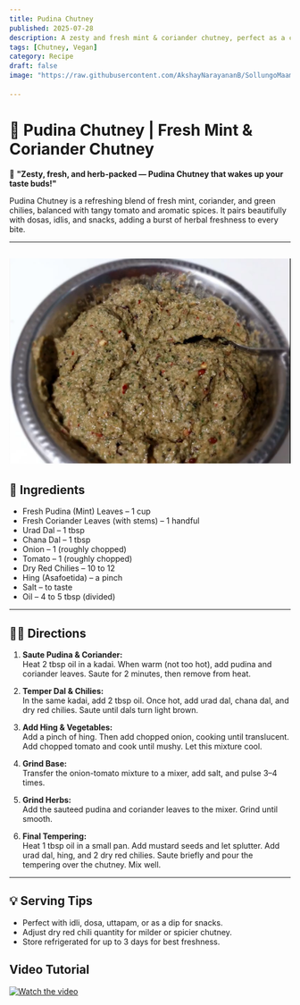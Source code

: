 ```yaml
---
title: Pudina Chutney  
published: 2025-07-28  
description: A zesty and fresh mint & coriander chutney, perfect as a cooling side with dosas, idlis, and snacks.  
tags: [Chutney, Vegan]  
category: Recipe  
draft: false  
image: "https://raw.githubusercontent.com/AkshayNarayananB/SollungoMaami/master/images/pudina%20chutney.png" 
  
---
```


# 🌿 Pudina Chutney | Fresh Mint & Coriander Chutney

🍃 **"Zesty, fresh, and herb-packed — Pudina Chutney that wakes up your taste buds!"**

Pudina Chutney is a refreshing blend of fresh mint, coriander, and green chilies, balanced with tangy tomato and aromatic spices. It pairs beautifully with dosas, idlis, and snacks, adding a burst of herbal freshness to every bite.

---
![pudina chutney](https://raw.githubusercontent.com/AkshayNarayananB/SollungoMaami/master/images/pudina%20chutney.png)
---
## 📝 Ingredients

 - Fresh Pudina (Mint) Leaves – 1 cup  
 - Fresh Coriander Leaves (with stems) – 1 handful  
 - Urad Dal – 1 tbsp  
 - Chana Dal – 1 tbsp  
 - Onion – 1 (roughly chopped)  
 - Tomato – 1 (roughly chopped)  
 - Dry Red Chilies – 10 to 12  
 - Hing (Asafoetida) – a pinch  
 - Salt – to taste  
 - Oil – 4 to 5 tbsp (divided)  

---

## 👩‍🍳 Directions

1. **Saute Pudina & Coriander:**  
   Heat 2 tbsp oil in a kadai. When warm (not too hot), add pudina and coriander leaves. Saute for 2 minutes, then remove from heat.

2. **Temper Dal & Chilies:**  
   In the same kadai, add 2 tbsp oil. Once hot, add urad dal, chana dal, and dry red chilies. Saute until dals turn light brown.

3. **Add Hing & Vegetables:**  
   Add a pinch of hing. Then add chopped onion, cooking until translucent. Add chopped tomato and cook until mushy. Let this mixture cool.

4. **Grind Base:**  
   Transfer the onion-tomato mixture to a mixer, add salt, and pulse 3–4 times.

5. **Grind Herbs:**  
   Add the sauteed pudina and coriander leaves to the mixer. Grind until smooth.

6. **Final Tempering:**  
   Heat 1 tbsp oil in a small pan. Add mustard seeds and let splutter. Add urad dal, hing, and 2 dry red chilies. Saute briefly and pour the tempering over the chutney. Mix well.

---

## 💡 Serving Tips

- Perfect with idli, dosa, uttapam, or as a dip for snacks.  
- Adjust dry red chili quantity for milder or spicier chutney.  
- Store refrigerated for up to 3 days for best freshness.


## Video Tutorial

[![Watch the video](https://img.youtube.com/vi/yk8AOZ_F6c8/0.jpg)](https://youtu.be/yk8AOZ_F6c8?si=TpoTJfRSVEvSKyt2)
